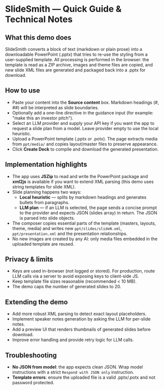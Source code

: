 # SlideSmith — Quick Guide & Technical Notes

## What this demo does
SlideSmith converts a block of text (markdown or plain prose) into a downloadable PowerPoint (.pptx) that tries to re-use the styling from a user-supplied template. All processing is performed in the browser: the template is read as a ZIP archive, images and theme files are copied, and new slide XML files are generated and packaged back into a .pptx for download.

## How to use
- Paste your content into the **Source content** box. Markdown headings (#, ##) will be interpreted as slide boundaries.
- Optionally add a one-line directive in the guidance input (for example: "make this an investor pitch").
- Select an LLM provider and supply your API key if you want the app to request a slide plan from a model. Leave provider empty to use the local heuristic.
- Upload a PowerPoint template (.pptx or .potx). The page extracts media from `ppt/media/` and copies layout/master files to preserve appearance.
- Click **Create Deck** to compile and download the generated presentation.

## Implementation highlights
- The app uses **JSZip** to read and write the PowerPoint package and **xml2js** is available if you want to extend XML parsing (this demo uses string templates for slide XML).
- Slide planning happens two ways:
  - **Local heuristic** — splits by markdown headings and generates bullets from paragraphs.
  - **LLM plan** — if an LLM is selected, the page sends a concise prompt to the provider and expects JSON (slides array) in return. The JSON is parsed into slide objects.
- The composer copies essential parts of the template (masters, layouts, theme, media) and writes new `ppt/slides/slideN.xml`, `ppt/presentation.xml` and the presentation relationships.
- No new images are created by any AI: only media files embedded in the uploaded template are reused.

## Privacy & limits
- Keys are used in-browser (not logged or stored). For production, route LLM calls via a server to avoid exposing keys to client-side JS.
- Keep template file sizes reasonable (recommended < 10 MB).
- The demo caps the number of generated slides to 20.

## Extending the demo
- Add more robust XML parsing to detect exact layout placeholders.
- Implement speaker notes generation by asking the LLM for per-slide notes.
- Add a preview UI that renders thumbnails of generated slides before download.
- Improve error handling and provide retry logic for LLM calls.

## Troubleshooting
- **No JSON from model**: the app expects clean JSON. Wrap model instructions with a strict `Respond with JSON only` instruction.
- **Template errors**: ensure the uploaded file is a valid .pptx/.potx and not password protected.
